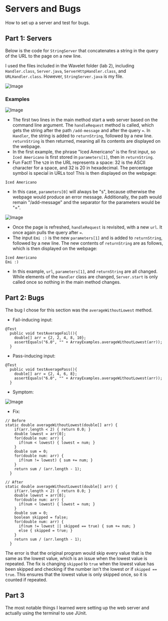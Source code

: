 # Servers and Bugs
How to set up a server and test for bugs.

## Part 1: Servers
Below is the code for `StringServer` that concatenates a string in the query of the URL to the page on a new line.

I used the files included in the Wavelet folder (lab 2), including `Handler.class`, `Server.java`,  `ServerHttpHandler.class`, and `URLHandler.class`. 
However, `StringServer.java` is my file.

![Image](https://emivcleave.github.io/cse15l-lab-reports/code-lab-2.png)

### Examples
![Image](https://emivcleave.github.io/cse15l-lab-reports/message-1.png)
* The first two lines in the main method start a web server based on the command line argument.
The `handleRequest` method is called, which gets the string after the path `/add-message` and after the query `=`.
In `Handler`, the string is added to `returnString`, followed by a new line.
`returnString` is then returned, meaning all its contents are displayed on the webpage.
* In the first example, the phrase "Iced Americano" is the first input, so `Iced Americano` is first stored in `parameters[1]`, then in `returnString`. 
 * Fun Fact! The `%20` in the URL represents a space: 32 is the ASCII character for a space, and 32 is 20 in hexadecimal.
  The percentage symbol is special in URLs too!
This is then displayed on the webpage: 
```
Iced Americano

```
* In this case, `parameters[0]` will always be "s", because otherwise the webpage would produce an error message. 
Additionally, the path would remain "/add-message" and the separator for the parameters would be "=".

![Image](https://emivcleave.github.io/cse15l-lab-reports/message-2.png)
* Once the page is refreshed, `handleRequest` is revisited, with a new `url`. 
It once again pulls the query after `=`.
* The input `Emi :)` is the new `parameters[1]` and is added to `returnString`, followed by a new line. 
The new contents of `returnString` are as follows, which is then displayed on the webpage:

```
Iced Americano
Emi :)

```
* In this example, `url`, `parameters[1]`, and `returnString` are all changed.
While elements of the `Handler` class are changed, `Server.start` is only called once so nothing in the main method changes.

## Part 2: Bugs
The bug I chose for this section was the `averageWithoutLowest` method.

* Fail-inducing input:

```
@Test
  public void testAverageFail(){
    double[] arr = {2, 2, 4, 8, 10};
    assertEquals("6.0", "" + ArrayExamples.averageWithoutLowest(arr));
  }
```

* Pass-inducing input:

```
@Test
  public void testAveragePass(){
    double[] arr = {2, 4, 6, 8};
    assertEquals("6.0", "" + ArrayExamples.averageWithoutLowest(arr));
  }
```

* Symptom:

![Image](https://emivcleave.github.io/cse15l-lab-reports/bug1-lab-2.png)

* Fix:

```
// Before
static double averageWithoutLowest(double[] arr) {
    if(arr.length < 2) { return 0.0; }
    double lowest = arr[0];
    for(double num: arr) {
      if(num < lowest) { lowest = num; }
    }
    double sum = 0;
    for(double num: arr) {
      if(num != lowest) { sum += num; }
    }
    return sum / (arr.length - 1);
  }
```

```
// After
static double averageWithoutLowest(double[] arr) {
    if(arr.length < 2) { return 0.0; }
    double lowest = arr[0];
    for(double num: arr) {
      if(num < lowest) { lowest = num; }
    }
    double sum = 0;
    boolean skipped = false;
    for(double num: arr) {
      if(num != lowest || skipped == true) { sum += num; }
      else { skipped = true; }
    }
    return sum / (arr.length - 1);
  }
```

The error is that the original program would skip every value that is the same as the lowest value, which is an issue when the lowest value is repeated.
The fix is changing `skipped` to `true` when the lowest value has  been skipped and checking if the number isn't the lowest *or* if `skipped == true`.
This ensures that the lowest value is only skipped once, so it is counted if repeated.

## Part 3
The most notable things I learned were setting up the web server and actually using the terminal to use JUnit.
